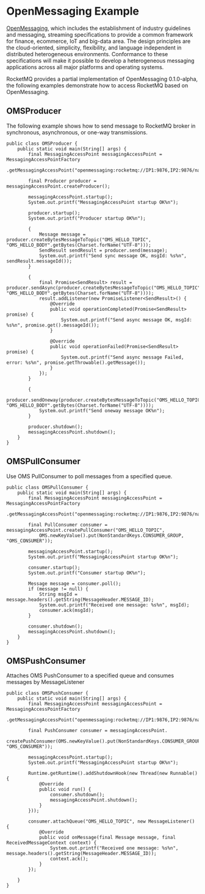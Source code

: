 # OpenMessaging Example
[OpenMessaging](https://openmessaging.github.io/), which includes the establishment of industry guidelines and messaging, streaming specifications to provide a common framework for finance, ecommerce, IoT and big-data area. The design principles are the cloud-oriented, simplicity, flexibility, and language independent in distributed heterogeneous environments. Conformance to these specifications will make it possible to develop a heterogeneous messaging applications across all major platforms and operating systems.

RocketMQ provides a partial implementation of OpenMessaging 0.1.0-alpha, the following examples demonstrate how to access RocketMQ based on OpenMessaging.

## OMSProducer
The following example shows how to send message to RocketMQ broker in synchronous, asynchronous, or one-way transmissions.

```
public class OMSProducer {
    public static void main(String[] args) {
        final MessagingAccessPoint messagingAccessPoint = MessagingAccessPointFactory
            .getMessagingAccessPoint("openmessaging:rocketmq://IP1:9876,IP2:9876/namespace");

        final Producer producer = messagingAccessPoint.createProducer();

        messagingAccessPoint.startup();
        System.out.printf("MessagingAccessPoint startup OK%n");

        producer.startup();
        System.out.printf("Producer startup OK%n");

        {
            Message message = producer.createBytesMessageToTopic("OMS_HELLO_TOPIC", "OMS_HELLO_BODY".getBytes(Charset.forName("UTF-8")));
            SendResult sendResult = producer.send(message);
            System.out.printf("Send sync message OK, msgId: %s%n", sendResult.messageId());
        }

        {
            final Promise<SendResult> result = producer.sendAsync(producer.createBytesMessageToTopic("OMS_HELLO_TOPIC", "OMS_HELLO_BODY".getBytes(Charset.forName("UTF-8"))));
            result.addListener(new PromiseListener<SendResult>() {
                @Override
                public void operationCompleted(Promise<SendResult> promise) {
                    System.out.printf("Send async message OK, msgId: %s%n", promise.get().messageId());
                }

                @Override
                public void operationFailed(Promise<SendResult> promise) {
                    System.out.printf("Send async message Failed, error: %s%n", promise.getThrowable().getMessage());
                }
            });
        }

        {
            producer.sendOneway(producer.createBytesMessageToTopic("OMS_HELLO_TOPIC", "OMS_HELLO_BODY".getBytes(Charset.forName("UTF-8"))));
            System.out.printf("Send oneway message OK%n");
        }

        producer.shutdown();
        messagingAccessPoint.shutdown();
    }
}
```
## OMSPullConsumer
Use OMS PullConsumer to poll messages from a specified queue.

```
public class OMSPullConsumer {
    public static void main(String[] args) {
        final MessagingAccessPoint messagingAccessPoint = MessagingAccessPointFactory
            .getMessagingAccessPoint("openmessaging:rocketmq://IP1:9876,IP2:9876/namespace");

        final PullConsumer consumer = messagingAccessPoint.createPullConsumer("OMS_HELLO_TOPIC",
            OMS.newKeyValue().put(NonStandardKeys.CONSUMER_GROUP, "OMS_CONSUMER"));

        messagingAccessPoint.startup();
        System.out.printf("MessagingAccessPoint startup OK%n");
        
        consumer.startup();
        System.out.printf("Consumer startup OK%n");

        Message message = consumer.poll();
        if (message != null) {
            String msgId = message.headers().getString(MessageHeader.MESSAGE_ID);
            System.out.printf("Received one message: %s%n", msgId);
            consumer.ack(msgId);
        }

        consumer.shutdown();
        messagingAccessPoint.shutdown();
    }
}

```
## OMSPushConsumer
Attaches OMS PushConsumer to a specified queue and consumes messages by MessageListener

```
public class OMSPushConsumer {
    public static void main(String[] args) {
        final MessagingAccessPoint messagingAccessPoint = MessagingAccessPointFactory
            .getMessagingAccessPoint("openmessaging:rocketmq://IP1:9876,IP2:9876/namespace");

        final PushConsumer consumer = messagingAccessPoint.
            createPushConsumer(OMS.newKeyValue().put(NonStandardKeys.CONSUMER_GROUP, "OMS_CONSUMER"));

        messagingAccessPoint.startup();
        System.out.printf("MessagingAccessPoint startup OK%n");

        Runtime.getRuntime().addShutdownHook(new Thread(new Runnable() {
            @Override
            public void run() {
                consumer.shutdown();
                messagingAccessPoint.shutdown();
            }
        }));
        
        consumer.attachQueue("OMS_HELLO_TOPIC", new MessageListener() {
            @Override
            public void onMessage(final Message message, final ReceivedMessageContext context) {
                System.out.printf("Received one message: %s%n", message.headers().getString(MessageHeader.MESSAGE_ID));
                context.ack();
            }
        });
        
    }
}
```
